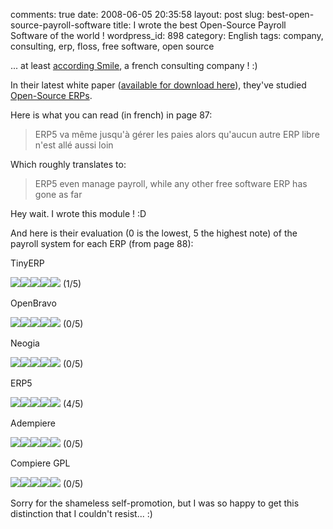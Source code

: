 comments: true
date: 2008-06-05 20:35:58
layout: post
slug: best-open-source-payroll-software
title: I wrote the best Open-Source Payroll Software of the world !
wordpress_id: 898
category: English
tags: company, consulting, erp, floss, free software, open source

... at least [according Smile](http://www.smile.fr), a french consulting company ! :)

In their latest white paper ([available for download here](http://www.smile.fr/Livres-blancs/ERP-et-decisionnel/ERP-open-source)), they've studied [Open-Source ERPs](http://en.wikipedia.org/wiki/Category:Free_ERP_software).

Here is what you can read (in french) in page 87:


> ERP5 va même jusqu'à gérer les paies alors qu'aucun autre ERP libre n'est allé aussi loin


Which roughly translates to:


> ERP5 even manage payroll, while any other free software ERP has gone as far



Hey wait. I wrote this module ! :D

And here is their evaluation (0 is the lowest, 5 the highest note) of the payroll system for each ERP (from page 88):







TinyERP


![](http://kevin.deldycke.com/wp-content/uploads/2008/06/star-yellow.png)![](http://kevin.deldycke.com/wp-content/uploads/2008/06/star-transparent.png)![](http://kevin.deldycke.com/wp-content/uploads/2008/06/star-transparent.png)![](http://kevin.deldycke.com/wp-content/uploads/2008/06/star-transparent.png)![](http://kevin.deldycke.com/wp-content/uploads/2008/06/star-transparent.png) (1/5)






OpenBravo


![](http://kevin.deldycke.com/wp-content/uploads/2008/06/star-transparent.png)![](http://kevin.deldycke.com/wp-content/uploads/2008/06/star-transparent.png)![](http://kevin.deldycke.com/wp-content/uploads/2008/06/star-transparent.png)![](http://kevin.deldycke.com/wp-content/uploads/2008/06/star-transparent.png)![](http://kevin.deldycke.com/wp-content/uploads/2008/06/star-transparent.png) (0/5)






Neogia


![](http://kevin.deldycke.com/wp-content/uploads/2008/06/star-transparent.png)![](http://kevin.deldycke.com/wp-content/uploads/2008/06/star-transparent.png)![](http://kevin.deldycke.com/wp-content/uploads/2008/06/star-transparent.png)![](http://kevin.deldycke.com/wp-content/uploads/2008/06/star-transparent.png)![](http://kevin.deldycke.com/wp-content/uploads/2008/06/star-transparent.png) (0/5)






ERP5


![](http://kevin.deldycke.com/wp-content/uploads/2008/06/star-yellow.png)![](http://kevin.deldycke.com/wp-content/uploads/2008/06/star-yellow.png)![](http://kevin.deldycke.com/wp-content/uploads/2008/06/star-yellow.png)![](http://kevin.deldycke.com/wp-content/uploads/2008/06/star-yellow.png)![](http://kevin.deldycke.com/wp-content/uploads/2008/06/star-transparent.png) (4/5)






Adempiere


![](http://kevin.deldycke.com/wp-content/uploads/2008/06/star-transparent.png)![](http://kevin.deldycke.com/wp-content/uploads/2008/06/star-transparent.png)![](http://kevin.deldycke.com/wp-content/uploads/2008/06/star-transparent.png)![](http://kevin.deldycke.com/wp-content/uploads/2008/06/star-transparent.png)![](http://kevin.deldycke.com/wp-content/uploads/2008/06/star-transparent.png) (0/5)






Compiere GPL


![](http://kevin.deldycke.com/wp-content/uploads/2008/06/star-transparent.png)![](http://kevin.deldycke.com/wp-content/uploads/2008/06/star-transparent.png)![](http://kevin.deldycke.com/wp-content/uploads/2008/06/star-transparent.png)![](http://kevin.deldycke.com/wp-content/uploads/2008/06/star-transparent.png)![](http://kevin.deldycke.com/wp-content/uploads/2008/06/star-transparent.png) (0/5)






Sorry for the shameless self-promotion, but I was so happy to get this distinction that I couldn't resist... :)
